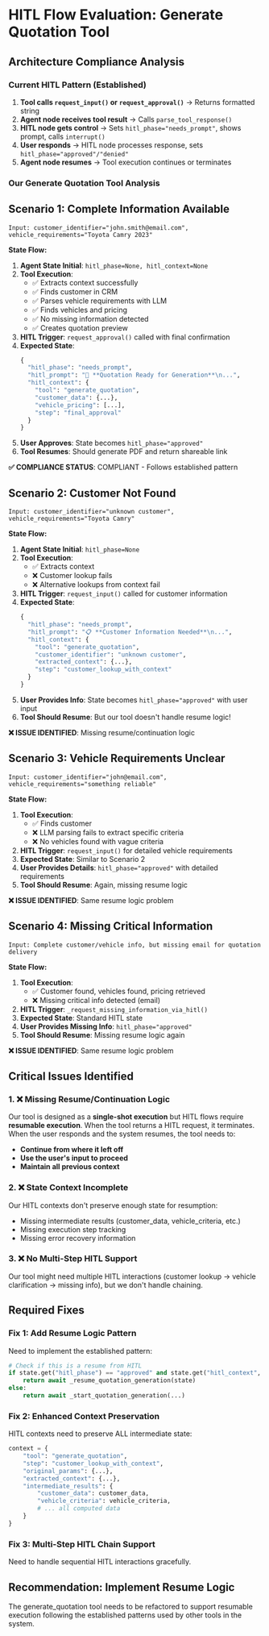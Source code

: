 # HITL Flow Evaluation: Generate Quotation Tool

## Architecture Compliance Analysis

### Current HITL Pattern (Established)
1. **Tool calls `request_input()` or `request_approval()`** → Returns formatted string
2. **Agent node receives tool result** → Calls `parse_tool_response()`
3. **HITL node gets control** → Sets `hitl_phase="needs_prompt"`, shows prompt, calls `interrupt()`
4. **User responds** → HITL node processes response, sets `hitl_phase="approved"/"denied"`
5. **Agent node resumes** → Tool execution continues or terminates

### Our Generate Quotation Tool Analysis

## Scenario 1: Complete Information Available
```
Input: customer_identifier="john.smith@email.com", vehicle_requirements="Toyota Camry 2023"
```

**State Flow:**
1. **Agent State Initial**: `hitl_phase=None, hitl_context=None`
2. **Tool Execution**: 
   - ✅ Extracts context successfully
   - ✅ Finds customer in CRM
   - ✅ Parses vehicle requirements with LLM
   - ✅ Finds vehicles and pricing
   - ✅ No missing information detected
   - ✅ Creates quotation preview
3. **HITL Trigger**: `request_approval()` called with final confirmation
4. **Expected State**: 
   ```python
   {
     "hitl_phase": "needs_prompt",
     "hitl_prompt": "📄 **Quotation Ready for Generation**\n...",
     "hitl_context": {
       "tool": "generate_quotation",
       "customer_data": {...},
       "vehicle_pricing": [...],
       "step": "final_approval"
     }
   }
   ```
5. **User Approves**: State becomes `hitl_phase="approved"`
6. **Tool Resumes**: Should generate PDF and return shareable link

**✅ COMPLIANCE STATUS**: COMPLIANT - Follows established pattern

## Scenario 2: Customer Not Found
```
Input: customer_identifier="unknown customer", vehicle_requirements="Toyota Camry"
```

**State Flow:**
1. **Agent State Initial**: `hitl_phase=None`
2. **Tool Execution**: 
   - ✅ Extracts context
   - ❌ Customer lookup fails
   - ❌ Alternative lookups from context fail
3. **HITL Trigger**: `request_input()` called for customer information
4. **Expected State**:
   ```python
   {
     "hitl_phase": "needs_prompt", 
     "hitl_prompt": "📋 **Customer Information Needed**\n...",
     "hitl_context": {
       "tool": "generate_quotation",
       "customer_identifier": "unknown customer",
       "extracted_context": {...},
       "step": "customer_lookup_with_context"
     }
   }
   ```
5. **User Provides Info**: State becomes `hitl_phase="approved"` with user input
6. **Tool Should Resume**: But our tool doesn't handle resume logic!

**❌ ISSUE IDENTIFIED**: Missing resume/continuation logic

## Scenario 3: Vehicle Requirements Unclear  
```
Input: customer_identifier="john@email.com", vehicle_requirements="something reliable"
```

**State Flow:**
1. **Tool Execution**:
   - ✅ Finds customer
   - ❌ LLM parsing fails to extract specific criteria
   - ❌ No vehicles found with vague criteria
3. **HITL Trigger**: `request_input()` for detailed vehicle requirements
4. **Expected State**: Similar to Scenario 2
5. **User Provides Details**: `hitl_phase="approved"` with detailed requirements
6. **Tool Should Resume**: Again, missing resume logic

**❌ ISSUE IDENTIFIED**: Same resume logic problem

## Scenario 4: Missing Critical Information
```
Input: Complete customer/vehicle info, but missing email for quotation delivery
```

**State Flow:**
1. **Tool Execution**:
   - ✅ Customer found, vehicles found, pricing retrieved
   - ❌ Missing critical info detected (email)
3. **HITL Trigger**: `_request_missing_information_via_hitl()` 
4. **Expected State**: Standard HITL state
5. **User Provides Missing Info**: `hitl_phase="approved"`
6. **Tool Should Resume**: Missing resume logic again

**❌ ISSUE IDENTIFIED**: Same resume logic problem

## Critical Issues Identified

### 1. ❌ **Missing Resume/Continuation Logic**
Our tool is designed as a **single-shot execution** but HITL flows require **resumable execution**. When the tool returns a HITL request, it terminates. When the user responds and the system resumes, the tool needs to:

- **Continue from where it left off**
- **Use the user's input to proceed**
- **Maintain all previous context**

### 2. ❌ **State Context Incomplete**
Our HITL contexts don't preserve enough state for resumption:
- Missing intermediate results (customer_data, vehicle_criteria, etc.)
- Missing execution step tracking
- Missing error recovery information

### 3. ❌ **No Multi-Step HITL Support**
Our tool might need multiple HITL interactions (customer lookup → vehicle clarification → missing info), but we don't handle chaining.

## Required Fixes

### Fix 1: Add Resume Logic Pattern
Need to implement the established pattern:
```python
# Check if this is a resume from HITL
if state.get("hitl_phase") == "approved" and state.get("hitl_context", {}).get("tool") == "generate_quotation":
    return await _resume_quotation_generation(state)
else:
    return await _start_quotation_generation(...)
```

### Fix 2: Enhanced Context Preservation
HITL contexts need to preserve ALL intermediate state:
```python
context = {
    "tool": "generate_quotation",
    "step": "customer_lookup_with_context",
    "original_params": {...},
    "extracted_context": {...},
    "intermediate_results": {
        "customer_data": customer_data,
        "vehicle_criteria": vehicle_criteria,
        # ... all computed data
    }
}
```

### Fix 3: Multi-Step HITL Chain Support
Need to handle sequential HITL interactions gracefully.

## Recommendation: Implement Resume Logic
The generate_quotation tool needs to be refactored to support resumable execution following the established patterns used by other tools in the system.
